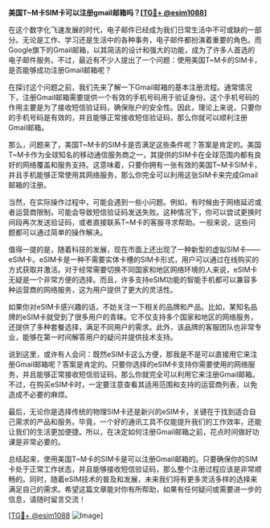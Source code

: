 **美国T~M卡SIM卡可以注册gmail邮箱吗？[[TG💪+ @esim1088](https://t.me/s/esim1088)]**

在这个数字化飞速发展的时代，电子邮件已经成为我们日常生活中不可或缺的一部分。无论是工作、学习还是生活中的各种事务，电子邮件都扮演着重要的角色。而Google旗下的Gmail邮箱，以其简洁的设计和强大的功能，成为了许多人首选的电子邮件服务。不过，最近有不少人提出了一个问题：使用美国T~M卡的SIM卡，是否能够成功注册Gmail邮箱呢？

在探讨这个问题之前，我们先来了解一下Gmail邮箱的基本注册流程。通常情况下，注册Gmail邮箱需要提供一个有效的手机号码用于验证身份。这个手机号码的作用主要是为了接收短信验证码，确保账户的安全性。因此，理论上来说，只要你的手机号码是有效的，并且能够正常接收短信验证码，那么你就可以顺利注册Gmail邮箱。

那么，问题来了，美国T~M卡的SIM卡是否满足这些条件呢？答案是肯定的。美国T~M卡作为全球知名的移动通信服务商之一，其提供的SIM卡在全球范围内都有良好的网络覆盖和服务支持。这意味着，只要你拥有一张有效的美国T~M卡SIM卡，并且手机能够正常使用其网络服务，那么你完全可以利用这张SIM卡来完成Gmail邮箱的注册。

当然，在实际操作过程中，可能会遇到一些小问题。例如，有时候由于网络延迟或者运营商限制，可能会导致短信验证码发送失败。这种情况下，你可以尝试更换时间段再次发送验证码，或者直接联系T~M卡的客服寻求帮助。一般来说，这些问题都可以通过简单的操作解决。

值得一提的是，随着科技的发展，现在市面上还出现了一种新型的虚拟SIM卡——eSIM卡。eSIM卡是一种不需要实体卡槽的SIM卡形式，用户可以通过在线购买的方式获取并激活。对于经常需要切换不同国家和地区网络环境的人来说，eSIM卡无疑是一个非常方便的选择。而且，许多支持eSIM功能的智能手机都可以兼容多种运营商的网络服务，这为用户提供了更大的灵活性。

如果你对eSIM卡感兴趣的话，不妨关注一下相关的品牌和产品。比如，某知名品牌的eSIM卡就受到了很多用户的青睐。它不仅支持多个国家和地区的网络服务，还提供了多种套餐选择，满足不同用户的需求。此外，该品牌的客服团队也非常专业，能够在第一时间解答用户的疑问并提供技术支持。

说到这里，或许有人会问：既然eSIM卡这么方便，那我是不是可以直接用它来注册Gmail邮箱呢？答案是肯定的。只要你选择的eSIM卡支持你需要使用的网络服务，并且能够正常接收短信验证码，那么你就完全可以利用它来注册Gmail邮箱。不过，在购买eSIM卡时，一定要注意查看其适用范围和支持的运营商列表，以免造成不必要的麻烦。

最后，无论你是选择传统的物理SIM卡还是新兴的eSIM卡，关键在于找到适合自己需求的产品和服务。毕竟，一个好的通讯工具不仅能提升我们的工作效率，还能让我们的生活更加便捷。所以，在决定如何注册Gmail邮箱之前，花点时间做好功课是非常必要的。

总结起来，使用美国T~M卡的SIM卡是可以注册Gmail邮箱的。只要确保你的SIM卡处于正常工作状态，并且能够接收短信验证码，那么整个注册过程应该是非常顺畅的。同时，随着eSIM技术的普及和发展，未来我们将有更多灵活多样的选择来满足自己的需求。希望这篇文章能对你有所帮助，如果有任何疑问或需要进一步的信息，请随时留言交流！

[[TG💪+ @esim1088](https://t.me/s/esim1088) ![Image](https://i.postimg.cc/4NQfJmqS/Snipaste-2025-05-13-00-14-12.png)]